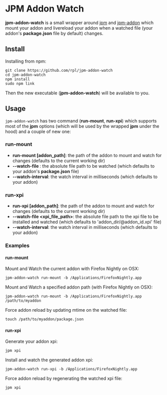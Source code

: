 JPM Addon Watch
===============

**jpm-addon-watch** is a small wrapper around [jpm](http://github.com/mozilla/jpm) and
[jpm-addon](http://github.com/Gozala/jpm-addon) which mount your addon and livereload
your addon when a watched file (your addon's **package.json** file by default) changes.

## Install

Installing from npm:

```
git clone https://github.com/rpl/jpm-addon-watch
cd jpm-addon-watch
npm install
sudo npm link
```

Then the new executable (**jpm-addon-watch**) will be available to you.

## Usage

`jpm-addon-watch` has two command (**run-mount**, **run-xpi**) which supports most of the **jpm** options (which will be used by the wrapped **jpm** under the hood) and a couple of new one:

### run-mount

- **run-mount [addon_path]**: the path of the addon to mount and watch for changes (defaults to the current working dir)
- **--watch-file <path>**: the absolute file path to be watched (which defaults to your addon's **package.json** file)
- **--watch-interval**: the watch interval in milliseconds (which defaults to your addon)

### run-xpi

- **run-xpi [addon_path]**: the path of the addon to mount and watch for changes (defaults to the current working dir)
- **--watch-file <xpi_file_path>**: the absolute file path to the xpi file to be installed and watched (which defaults to 'addon_dir/@addon_id.xpi' file)
- **--watch-interval**: the watch interval in milliseconds (which defaults to your addon)

### Examples

#### run-mount

Mount and Watch the current addon with Firefox Nightly on OSX:

```
jpm-addon-watch run-mount -b /Applications/FirefoxNightly.app
```

Mount and Watch a specified addon path (with Firefox Nightly on OSX):

```
jpm-addon-watch run-mount -b /Applications/FirefoxNightly.app /path/to/myaddon
```

Force addon reload by updating mtime on the watched file:

```
touch /path/to/myaddon/package.json
```

#### run-xpi

Generate your addon xpi:

```
jpm xpi
```

Install and watch the generated addon xpi:

```
jpm-addon-watch run-xpi -b /Applications/FirefoxNightly.app
```

Force addon reload by regenerating the watched xpi file:

```
jpm xpi
```
